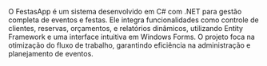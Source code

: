 O FestasApp é um sistema desenvolvido em C# com .NET para gestão completa de eventos e festas. 
Ele integra funcionalidades como controle de clientes, reservas, orçamentos, e relatórios dinâmicos, 
utilizando Entity Framework e uma interface intuitiva em Windows Forms. 
O projeto foca na otimização do fluxo de trabalho, garantindo eficiência na administração e planejamento de eventos.
